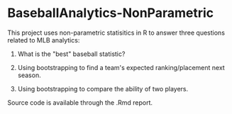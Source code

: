 # BaseballAnalytics-NonParametric

This project uses non-parametric statisitics in R to answer three questions related to MLB analytics:

1. What is the "best" baseball statistic?

2. Using bootstrapping to find a team's expected ranking/placement next season.

3. Using bootstrapping to compare the ability of two players.

Source code is available through the .Rmd report.
